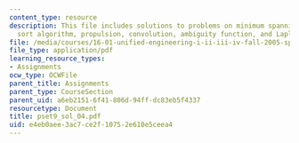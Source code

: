 ```yaml
---
content_type: resource
description: This file includes solutions to problems on minimum spanning tree, bubble
  sort algorithm, propulsion, convolution, ambiguity function, and Laplace transform.
file: /media/courses/16-01-unified-engineering-i-ii-iii-iv-fall-2005-spring-2006/e4eb0aee3ac7ce2f10752e610e5ceea4_pset9_sol_04.pdf
file_type: application/pdf
learning_resource_types:
- Assignments
ocw_type: OCWFile
parent_title: Assignments
parent_type: CourseSection
parent_uid: a6eb2151-6f41-806d-94ff-dc83eb5f4337
resourcetype: Document
title: pset9_sol_04.pdf
uid: e4eb0aee-3ac7-ce2f-1075-2e610e5ceea4
---
```

